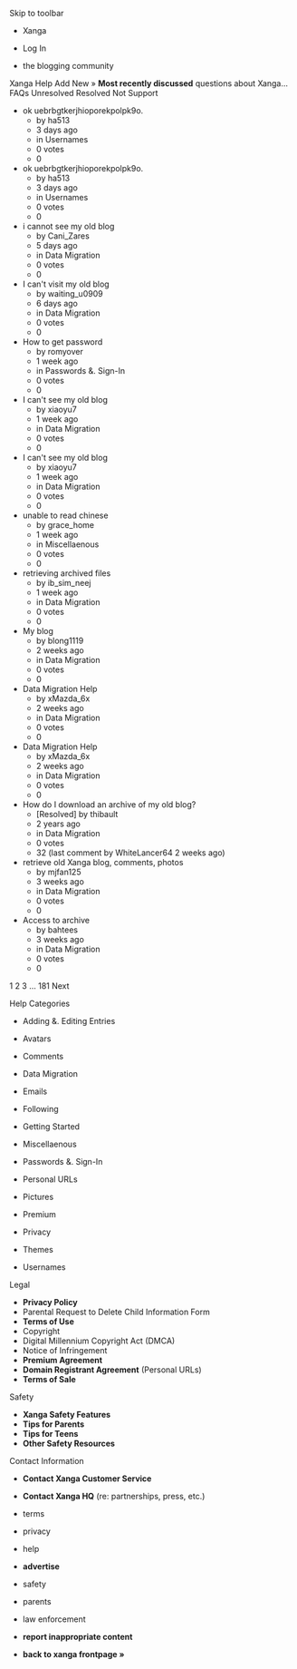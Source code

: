 Skip to toolbar

*   Xanga

*   Log In

*   the blogging community

Xanga Help Add New » **Most recently discussed** questions about Xanga… FAQs Unresolved Resolved Not Support

*   ok uebrbgtkerjhioporekpolpk9o.
    *   by ha513
    *   3 days ago
    *   in Usernames
    *   0 votes
    *   0
*   ok uebrbgtkerjhioporekpolpk9o.
    *   by ha513
    *   3 days ago
    *   in Usernames
    *   0 votes
    *   0
*   i cannot see my old blog
    *   by Cani\_Zares
    *   5 days ago
    *   in Data Migration
    *   0 votes
    *   0
*   I can't visit my old blog
    *   by waiting\_u0909
    *   6 days ago
    *   in Data Migration
    *   0 votes
    *   0
*   How to get password
    *   by romyover
    *   1 week ago
    *   in Passwords &. Sign-In
    *   0 votes
    *   0
*   I can't see my old blog
    *   by xiaoyu7
    *   1 week ago
    *   in Data Migration
    *   0 votes
    *   0
*   I can't see my old blog
    *   by xiaoyu7
    *   1 week ago
    *   in Data Migration
    *   0 votes
    *   0
*   unable to read chinese
    *   by grace\_home
    *   1 week ago
    *   in Miscellaenous
    *   0 votes
    *   0
*   retrieving archived files
    *   by ib\_sim\_neej
    *   1 week ago
    *   in Data Migration
    *   0 votes
    *   0
*   My blog
    *   by blong1119
    *   2 weeks ago
    *   in Data Migration
    *   0 votes
    *   0
*   Data Migration Help
    *   by xMazda\_6x
    *   2 weeks ago
    *   in Data Migration
    *   0 votes
    *   0
*   Data Migration Help
    *   by xMazda\_6x
    *   2 weeks ago
    *   in Data Migration
    *   0 votes
    *   0
*   How do I download an archive of my old blog?
    *   \[Resolved\] by thibault
    *   2 years ago
    *   in Data Migration
    *   0 votes
    *   32 (last comment by WhiteLancer64 2 weeks ago)
*   retrieve old Xanga blog, comments, photos
    *   by mjfan125
    *   3 weeks ago
    *   in Data Migration
    *   0 votes
    *   0
*   Access to archive
    *   by bahtees
    *   3 weeks ago
    *   in Data Migration
    *   0 votes
    *   0

1 2 3 ... 181 Next

Help Categories

*   Adding &. Editing Entries
*   Avatars
*   Comments
*   Data Migration
*   Emails
*   Following
*   Getting Started
*   Miscellaenous

*   Passwords &. Sign-In
*   Personal URLs
*   Pictures
*   Premium
*   Privacy
*   Themes
*   Usernames

Legal

*   **Privacy Policy**
*   Parental Request to Delete Child Information Form
*   **Terms of Use**
*   Copyright
*   Digital Millennium Copyright Act (DMCA)
*   Notice of Infringement
*   **Premium Agreement**
*   **Domain Registrant Agreement** (Personal URLs)
*   **Terms of Sale**

Safety

*   **Xanga Safety Features**
*   **Tips for Parents**
*   **Tips for Teens**
*   **Other Safety Resources**

Contact Information

*   **Contact Xanga Customer Service**
*   **Contact Xanga HQ** (re: partnerships, press, etc.)

*   terms
*   privacy
*   help
*   **advertise**

*   safety
*   parents
*   law enforcement
*   **report inappropriate content**

*   **back to xanga frontpage »**